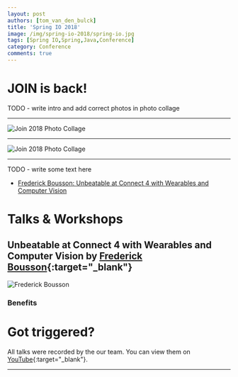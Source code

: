 ```yaml
---
layout: post
authors: [tom_van_den_bulck]
title: 'Spring IO 2018'
image: /img/spring-io-2018/spring-io.jpg
tags: [Spring IO,Spring,Java,Conference]
category: Conference
comments: true
---
```


# JOIN is back!

TODO - write intro and add correct photos in photo collage

****

<img class="image fit" src="{{ '/img/spring-io-2018/venue1.jpg' | prepend: site.baseurl }}" alt="Join 2018 Photo Collage" />

****

<img class="image fit" src="{{ '/img/spring-io-2018/venue1.jpg' | prepend: site.baseurl }}" alt="Join 2018 Photo Collage" />

****

TODO - write some text here

* [Frederick Bousson: Unbeatable at Connect 4 with Wearables and Computer Vision](#unbeatable-at-connect-4-with-wearables-and-computer-vision)


# Talks & Workshops

## Unbeatable at Connect 4 with Wearables and Computer Vision by [Frederick Bousson](https://twitter.com/fbousson){:target="_blank"}

<span class="image left"><img class="p-image" alt="Frederick Bousson" src="/img/join-2018/"></span>



### Benefits




# Got triggered?

All talks were recorded by the our team. You can view them on [YouTube](https://www.youtube.com/watch?v=bnWMnSAdAi8&list=PLgWyY-g33NlUUIkxhIyI6A-6DveDVI4D1){:target="_blank"}.

****
